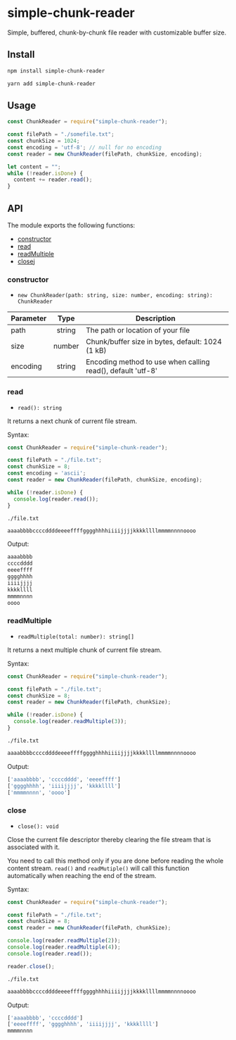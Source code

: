 # simple-chunk-reader

Simple, buffered, chunk-by-chunk file reader with customizable buffer size.

## Install

```sh
npm install simple-chunk-reader
```

```sh
yarn add simple-chunk-reader
```

## Usage

```js
const ChunkReader = require("simple-chunk-reader");

const filePath = "./somefile.txt";
const chunkSize = 1024;
const encoding = 'utf-8'; // null for no encoding
const reader = new ChunkReader(filePath, chunkSize, encoding);

let content = "";
while (!reader.isDone) {
  content += reader.read();
}
```

## API

The module exports the following functions:

- [constructor](#constructor)
- [read](#read)
- [readMultiple](#readmultiple)
- [close](#close)j

### constructor

- `new ChunkReader(path: string, size: number, encoding: string): ChunkReader`

| Parameter |  Type  | Description                                                 |
| --------- | :----: | ----------------------------------------------------------- |
| path      | string | The path or location of your file                           |
| size      | number | Chunk/buffer size in bytes, default: 1024 (1 kB)            |
| encoding  | string | Encoding method to use when calling read(), default 'utf-8' |

### read

- `read(): string`

It returns a next chunk of current file stream.

Syntax:

```js
const ChunkReader = require("simple-chunk-reader");

const filePath = "./file.txt";
const chunkSize = 8;
const encoding = 'ascii';
const reader = new ChunkReader(filePath, chunkSize, encoding);

while (!reader.isDone) {
  console.log(reader.read());
}
```

`./file.txt`

```txt
aaaabbbbccccddddeeeeffffgggghhhhiiiijjjjkkkkllllmmmmnnnnoooo
```

Output:

```bash
aaaabbbb
ccccdddd
eeeeffff
gggghhhh
iiiijjjj
kkkkllll
mmmmnnnn
oooo
```

### readMultiple

- `readMultiple(total: number): string[]`

It returns a next multiple chunk of current file stream.

Syntax:

```js
const ChunkReader = require("simple-chunk-reader");

const filePath = "./file.txt";
const chunkSize = 8;
const reader = new ChunkReader(filePath, chunkSize);

while (!reader.isDone) {
  console.log(reader.readMultiple(3));
}
```

`./file.txt`

```txt
aaaabbbbccccddddeeeeffffgggghhhhiiiijjjjkkkkllllmmmmnnnnoooo
```

Output:

```bash
['aaaabbbb', 'ccccdddd', 'eeeeffff']
['gggghhhh', 'iiiijjjj', 'kkkkllll']
['mmmmnnnn', 'oooo']
```

### close

- `close(): void`

Close the current file descriptor thereby clearing the file stream that is associated with it.

You need to call this method only if you are done before reading the whole content stream. `read()` and `readMutiple()` will call this function automatically when reaching the end of the stream.

Syntax:

```js
const ChunkReader = require("simple-chunk-reader");

const filePath = "./file.txt";
const chunkSize = 8;
const reader = new ChunkReader(filePath, chunkSize);

console.log(reader.readMultiple(2));
console.log(reader.readMultiple(4));
console.log(reader.read());

reader.close();
```

`./file.txt`

```txt
aaaabbbbccccddddeeeeffffgggghhhhiiiijjjjkkkkllllmmmmnnnnoooo
```

Output:

```bash
['aaaabbbb', 'ccccdddd']
['eeeeffff', 'gggghhhh', 'iiiijjjj', 'kkkkllll']
mmmmnnnn
```
